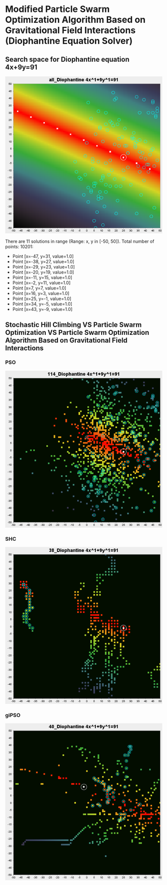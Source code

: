 # Modified Particle Swarm Optimization Algorithm Based on Gravitational Field Interactions (Diophantine Equation Solver)

## Search space for Diophantine equation 4x+9y=91

![search space](https://github.com/dragazhar/dioGIpso/blob/master/img/searchSpace.png)

There are 11 solutions in range (Range: x, y in [-50, 50]). Total number of points: 10201: 
* Point [x=-47, y=31, value=1.0]
* Point [x=-38, y=27, value=1.0]
* Point [x=-29, y=23, value=1.0]
* Point [x=-20, y=19, value=1.0]
* Point [x=-11, y=15, value=1.0]
* Point [x=-2, y=11, value=1.0]
* Point [x=7, y=7, value=1.0]
* Point [x=16, y=3, value=1.0]
* Point [x=25, y=-1, value=1.0]
* Point [x=34, y=-5, value=1.0]
* Point [x=43, y=-9, value=1.0]

## Stochastic Hill Climbing VS Particle Swarm Optimization VS Particle Swarm Optimization Algorithm Based on Gravitational Field Interactions

### PSO
![pso](https://github.com/dragazhar/dioGIpso/blob/master/img/PSO.png) 
### SHC
![shc](https://github.com/dragazhar/dioGIpso/blob/master/img/SHC.png)
### giPSO
![giPSO](https://github.com/dragazhar/dioGIpso/blob/master/img/giPSO.png)











